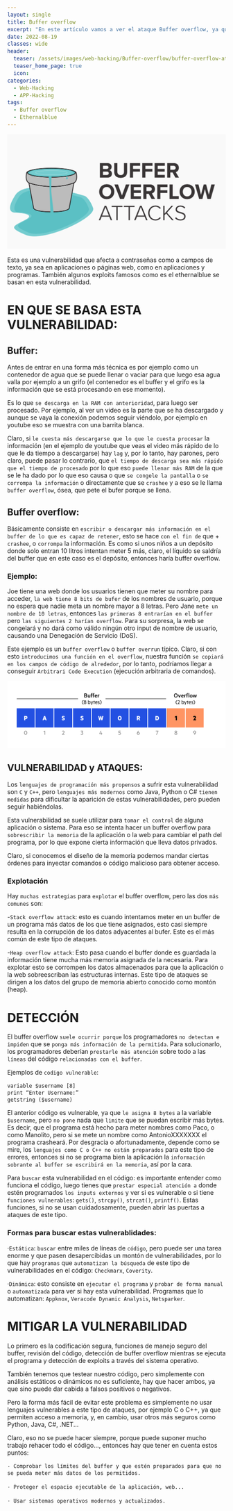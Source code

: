 ```yaml
---
layout: single
title: Buffer overflow
excerpt: "En este artículo vamos a ver el ataque Buffer overflow, ya que es un concepto muy interesante, muy útil y en el que se basan exploits famosos como el ethernalblue."
date: 2022-08-19
classes: wide
header:
  teaser: /assets/images/web-hacking/Buffer-overflow/buffer-overflow-attacks.png
  teaser_home_page: true
  icon: 
categories:
  - Web-Hacking
  - APP-Hacking
tags:  
  - Buffer overflow
  - Ethernalblue
---
```


![](/assets/images/web-hacking/Buffer-overflow/buffer-overflow-attacks.png)

Esta es una vulnerabilidad que afecta a contraseñas como a campos de texto, ya sea en aplicaciones o páginas web, como en aplicaciones y programas. También algunos exploits famosos como es el ethernalblue se basan en esta vulnerabilidad.


# EN QUE SE BASA ESTA VULNERABILIDAD:
## Buffer:

Antes de entrar en una forma más técnica es por ejemplo como un contenedor de agua que se puede llenar o vaciar para que luego esa agua valla por ejemplo a un grifo (el contenedor es el buffer y el grifo es la información que se está procesando en ese momento).

Es lo que `se descarga en la RAM con anterioridad`, para luego ser procesado. Por ejemplo, al ver un video es la parte que se ha descargado y aunque se vaya la conexión podemos seguir viéndolo, por ejemplo en youtube eso se muestra con una barrita blanca.

Claro, si `le cuesta más descargarse que lo que le cuesta procesar` la información (en el ejemplo de youtube que veas el video más rápido de lo que le da tiempo a descargarse) hay `lag` y, por lo tanto, hay parones, pero claro, puede pasar lo contrario, que `el tiempo de descarga sea más rápido que el tiempo de procesado` por lo que eso `puede llenar más RAM` de la que se le ha dado por lo que eso causa o que `se congele la pantalla` o `se corrompa la información` o directamente que se `crashee` y a eso se le llama `buffer overflow`, ósea, que pete el bufer porque se llena.


## Buffer overflow:

Básicamente consiste en `escribir o descargar más información en el buffer de lo que es capaz de retener`, esto se hace `con el fin de` que + `crashee`, o `corrompa` la información. Es como si unos niños a un depósito donde solo entran 10 litros intentan meter 5 más, claro, el líquido se saldría del buffer que en este caso es el depósito, entonces haría buffer overflow.


### Ejemplo:
Joe tiene una web donde los usuarios tienen que meter su nombre para acceder, `la web tiene 8 bits de bufer` de los nombres de usuario, porque no espera que nadie meta un nombre mayor a 8 letras. Pero Jane `mete un nombre de 10 letras`, entonces `las primeras 8 entrarían en el buffer` pero `las siguientes 2 harían overflow`. Para su sorpresa, la web se congelará y no dará como válido ningún otro input de nombre de usuario, causando una Denegación de Servicio (DoS).
		
Este ejemplo es un `buffer overflow` o `buffer overrun` típico. Claro, si con esto `introducimos una función en el overflow`, nuestra función `se copiará en los campos de código de alrededor`, por lo tanto, podríamos llegar a conseguir `Arbitrari Code Execution` (ejecución arbitraria de comandos).

![](/assets/images/web-hacking/Buffer-overflow/buffer-overflow.png)


## VULNERABILIDAD y ATAQUES:

Los `lenguajes de programación más propensos` a sufrir esta vulnerabilidad son `C` y `C++`, pero `lenguajes más modernos` como Java, Python o C# `tienen medidas` para dificultar la aparición de estas vulnerabilidades, pero pueden seguir habiéndolas.

Esta vulnerabilidad se suele utilizar para `tomar el control` de alguna aplicación o sistema. Para eso se intenta hacer un buffer overflow para `sobrescribir la memoria` de la aplicación o la web para cambiar el path del programa, por lo que expone cierta información que lleva datos privados.

Claro, si conocemos el diseño de la memoria podemos mandar ciertas órdenes para inyectar comandos o código malicioso para obtener acceso.


### Explotación

Hay `muchas estrategias` para `explotar` el buffer overflow, pero las dos `más comunes` son:

-`Stack overflow attack`: esto es cuando intentamos meter en un buffer de un programa más datos de los que tiene asignados, esto casi siempre resulta en la corrupción de los datos adyacentes al bufer. Este es el más común de este tipo de ataques.

-`Heap overflow attack`: Esto pasa cuando el buffer donde es guardada la información tiene mucha más memoria asignada de la necesaria. Para explotar esto se corrompen los datos almacenados para que la aplicación o la web sobreescriban las estructuras internas. Este tipo de ataques se dirigen a los datos del grupo de memoria abierto conocido como montón (heap).


# DETECCIÓN

El buffer overflow `suele ocurrir porque` los programadores `no detectan e impiden` que se `ponga más información de la permitida`. Para solucionarlo, los programadores deberían `prestarle más atención` sobre todo a las `líneas` del código `relacionadas con el buffer`.

Ejemplos de `codigo vulnerable`:

```
variable $username [8]
print “Enter Username:”
getstring ($username)
```

El anterior código es vulnerable, ya que `le asigna 8 bytes` a la variable `$username`, pero `no pone` nada que `limite` que se puedan escribir más bytes. Es decir, que el programa está hecho para meter nombres como Paco, o como Manolito, pero si se mete un nombre como AntonioXXXXXXX el programa crasheará. Por desgracia o afortunadamente, depende como se mire, los `lenguajes como C o C++ no están preparados` para este tipo de errores, entonces si no se programa bien la aplicación la `información sobrante al buffer se escribirá en la memoria`, así por la cara.

Para `buscar` esta vulnerabilidad en el código: es importante entender como funciona el código, luego tienes que `prestar especial atención a` donde estén programados `los inputs externos` y ver si es vulnerable o si tiene `funciones vulnerables`: `gets()`, `strcpy()`, `strcat()`, `printf()`. Estas funciones, si no se usan cuidadosamente, pueden abrir las puertas a ataques de este tipo.


### Formas para buscar estas vulnerablidades:

·`Estática`: `buscar` entre miles de líneas de `código`, pero puede ser una tarea enorme y que pasen desapercibidas un montón de vulnerabilidades, por lo que hay `programas` que `automatizan la búsqueda` de este tipo de vulnerabilidades en el código: `Checkmarx`, `Coverity`.

·`Dinámica`: esto  consiste en `ejecutar el programa` y `probar de forma manual` o `automatizada` para ver si hay esta vulnerabilidad. Programas que lo automatizan: `Appknox`, `Veracode Dynamic Analysis`, `Netsparker`.


# MITIGAR LA VULNERABILIDAD

Lo primero es la codificación segura, funciones de manejo seguro del buffer, revisión del código, detección de buffer overflow mientras se ejecuta el programa y detección de 	exploits a través del sistema operativo.

También tenemos que testear nuestro código, pero simplemente con análisis estáticos o dinámicos no es suficiente, hay que hacer ambos, ya que sino puede dar cabida a falsos positivos o negativos. 

Pero la forma más fácil de evitar este problema es simplemente no usar lenguajes vulnerables a este tipo de ataques, por ejemplo C o C++, ya que permiten acceso a memoria, y, en cambio, usar otros más seguros como Python, Java, C#, .NET...

Claro, eso no se puede hacer siempre, porque puede suponer mucho trabajo rehacer todo el código..., entonces hay que tener en cuenta estos puntos:

```
· Comprobar los límites del buffer y que estén preparados para que no se pueda meter más datos de los permitidos.

· Proteger el espacio ejecutable de la aplicación, web...

· Usar sistemas operativos modernos y actualizados.
```
